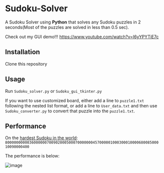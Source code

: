 # Sudoku-Solver
A Sudoku Solver using **Python** that solves any Sudoku puzzles in 2 seconds(Most of the puzzles are solved in less than 0.5 sec).

Check out my GUI demo!!! https://www.youtube.com/watch?v=I6yYPYTiE7c

## Installation
Clone this repository

## Usage
Run ```Sudoku_solver.py``` or ```Sudoku_gui_tkinter.py```

If you want to use customized board, either add a line to ```puzzle1.txt``` following the nested list format, or add a line to ```User_data.txt``` and then use ```Sudoku_converter.py``` to convert that puzzle into the `puzzle1.txt`.

## Performance
On the [hardest Sudoku in the world](https://www.telegraph.co.uk/news/science/science-news/9359579/Worlds-hardest-sudoku-can-you-crack-it.html):
`800000000003600000070090200050007000000045700000100030001000068008500010090000400`

The performance is below:

![image](https://user-images.githubusercontent.com/76851428/111085672-981efc00-84d5-11eb-929b-27f7bf0febab.png)


